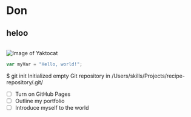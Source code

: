 # Don 
## heloo
######
![Image of Yaktocat](https://octodex.github.com/images/yaktocat.png)


``` javascript
var myVar = "Hello, world!";
```
$ git init
Initialized empty Git repository in /Users/skills/Projects/recipe-repository/.git/

- [ ] Turn on GitHub Pages
- [ ] Outline my portfolio
- [ ] Introduce myself to the world
